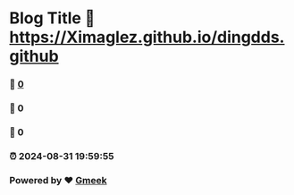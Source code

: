 # Blog Title :link: https://Ximaglez.github.io/dingdds.github 
### :page_facing_up: [0](https://Ximaglez.github.io/dingdds.github/tag.html) 
### :speech_balloon: 0 
### :hibiscus: 0 
### :alarm_clock: 2024-08-31 19:59:55 
### Powered by :heart: [Gmeek](https://github.com/Meekdai/Gmeek)
